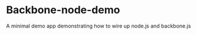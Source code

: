 Backbone-node-demo
==================

A minimal demo app demonstrating how to wire up node.js and backbone.js
